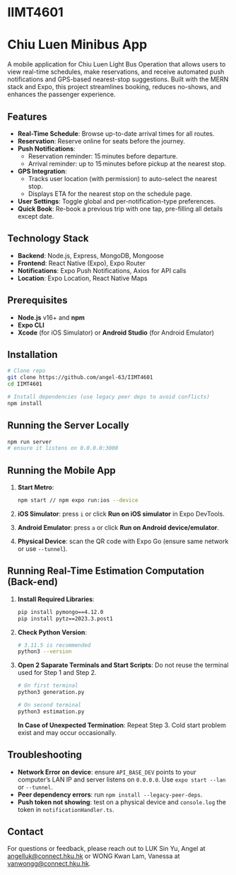 # IIMT4601
# Chiu Luen Minibus App

A mobile application for Chiu Luen Light Bus Operation that allows users to view real-time schedules, make reservations, and receive automated push notifications and GPS-based nearest-stop suggestions. Built with the MERN stack and Expo, this project streamlines booking, reduces no-shows, and enhances the passenger experience.

## Features

* **Real-Time Schedule**: Browse up-to-date arrival times for all routes.
* **Reservation**: Reserve online for seats before the journey. 
* **Push Notifications**:
  * Reservation reminder: 15 minutes before departure. 
  * Arrival reminder: up to 15 minutes before pickup at the nearest stop.
* **GPS Integration**:
  * Tracks user location (with permission) to auto-select the nearest stop.
  * Displays ETA for the nearest stop on the schedule page.
* **User Settings**: Toggle global and per-notification-type preferences.
* **Quick Book**: Re-book a previous trip with one tap, pre-filling all details except date.

## Technology Stack

* **Backend**: Node.js, Express, MongoDB, Mongoose
* **Frontend**: React Native (Expo), Expo Router
* **Notifications**: Expo Push Notifications, Axios for API calls
* **Location**: Expo Location, React Native Maps

## Prerequisites

* **Node.js** v16+ and **npm**
* **Expo CLI**
* **Xcode** (for iOS Simulator) or **Android Studio** (for Android Emulator)

## Installation

```bash
# Clone repo
git clone https://github.com/angel-63/IIMT4601
cd IIMT4601

# Install dependencies (use legacy peer deps to avoid conflicts)
npm install
```

## Running the Server Locally

```bash
npm run server
# ensure it listens on 0.0.0.0:3000
```

## Running the Mobile App

1. **Start Metro**:

   ```bash
   npm start // npm expo run:ios --device
   ```
2. **iOS Simulator**: press `i` or click **Run on iOS simulator** in Expo DevTools.
3. **Android Emulator**: press `a` or click **Run on Android device/emulator**.
4. **Physical Device**: scan the QR code with Expo Go (ensure same network or use `--tunnel`).


## Running Real-Time Estimation Computation (Back-end)

1. **Install Required Libraries**:

   ```bash
   pip install pymongo==4.12.0
   pip install pytz==2023.3.post1
   ```
2. **Check Python Version**:

   ```bash
   # 3.11.5 is recommended
   python3 --version
   ```
3. **Open 2 Saparate Terminals and Start Scripts**: Do not reuse the terminal used for Step 1 and Step 2.

   ```bash
   # On first terminal
   python3 generation.py

   # On second terminal
   python3 estimation.py
   ```
   **In Case of Unexpected Termination**:
   Repeat Step 3.
   Cold start problem exist and may occur occasionally.

## Troubleshooting

* **Network Error on device**: ensure `API_BASE_DEV` points to your computer’s LAN IP and server listens on `0.0.0.0`. Use `expo start --lan` or `--tunnel`.
* **Peer dependency errors**: run `npm install --legacy-peer-deps`.
* **Push token not showing**: test on a physical device and `console.log` the token in `notificationHandler.ts`.

## Contact

For questions or feedback, please reach out to LUK Sin Yu, Angel at [angelluk@connect.hku.hk](mailto:angelluk@connect.hku.hk) or WONG Kwan Lam, Vanessa at [vanwongg@connect.hku.hk](mailto:vanwongg@connect.hku.hk). 

